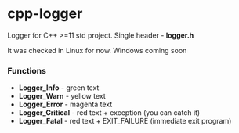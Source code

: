 # cpp-logger

Logger for C++ >=11 std project. Single header - **logger.h**

It was checked in Linux for now. Windows coming soon

### Functions

* **Logger_Info** - green text
* **Logger_Warn** - yellow text
* **Logger_Error** - magenta text
* **Logger_Critical** - red text + exception (you can catch it)
* **Logger_Fatal** - red text + EXIT_FAILURE (immediate exit program)